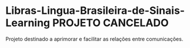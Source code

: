 # Libras-Lingua-Brasileira-de-Sinais-Learning PROJETO CANCELADO
Projeto destinado a aprimorar e facilitar as relações entre comunicações.

